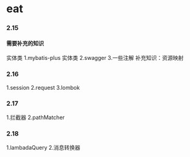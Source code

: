 # eat

### 2.15

#### 需要补充的知识

实体类
1.mybatis-plus 实体类
2.swagger
3.一些注解
补充知识：资源映射

### 2.16

1.session
2.request
3.lombok

### 2.17

1.拦截器
2.pathMatcher

### 2.18

1.lambadaQuery
2.消息转换器 